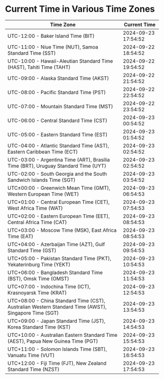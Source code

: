 # Current Time in Various Time Zones

| Time Zone | Current Time |
|-----------|--------------|
| UTC-12:00 - Baker Island Time (BIT) | 2024-09-23 17:54:52 |
| UTC-11:00 - Niue Time (NUT), Samoa Standard Time (SST) | 2024-09-22 18:54:52 |
| UTC-10:00 - Hawaii-Aleutian Standard Time (HAST), Tahiti Time (TAHT) | 2024-09-22 19:54:52 |
| UTC-09:00 - Alaska Standard Time (AKST) | 2024-09-22 21:54:52 |
| UTC-08:00 - Pacific Standard Time (PST) | 2024-09-22 22:54:52 |
| UTC-07:00 - Mountain Standard Time (MST) | 2024-09-22 23:54:52 |
| UTC-06:00 - Central Standard Time (CST) | 2024-09-23 00:54:52 |
| UTC-05:00 - Eastern Standard Time (EST) | 2024-09-23 01:54:52 |
| UTC-04:00 - Atlantic Standard Time (AST), Eastern Caribbean Time (ECT) | 2024-09-23 02:54:52 |
| UTC-03:00 - Argentina Time (ART), Brasília Time (BRT), Uruguay Standard Time (UYT) | 2024-09-23 02:54:52 |
| UTC-02:00 - South Georgia and the South Sandwich Islands Time (SGT) | 2024-09-23 03:54:52 |
| UTC±00:00 - Greenwich Mean Time (GMT), Western European Time (WET) | 2024-09-23 06:54:53 |
| UTC+01:00 - Central European Time (CET), West Africa Time (WAT) | 2024-09-23 07:54:53 |
| UTC+02:00 - Eastern European Time (EET), Central Africa Time (CAT) | 2024-09-23 08:54:53 |
| UTC+03:00 - Moscow Time (MSK), East Africa Time (EAT) | 2024-09-23 08:54:53 |
| UTC+04:00 - Azerbaijan Time (AZT), Gulf Standard Time (GST) | 2024-09-23 09:54:53 |
| UTC+05:00 - Pakistan Standard Time (PKT), Yekaterinburg Time (YEKT) | 2024-09-23 10:54:53 |
| UTC+06:00 - Bangladesh Standard Time (BST), Omsk Time (OMST) | 2024-09-23 11:54:53 |
| UTC+07:00 - Indochina Time (ICT), Krasnoyarsk Time (KRAT) | 2024-09-23 12:54:53 |
| UTC+08:00 - China Standard Time (CST), Australian Western Standard Time (AWST), Singapore Time (SGT) | 2024-09-23 13:54:53 |
| UTC+09:00 - Japan Standard Time (JST), Korea Standard Time (KST) | 2024-09-23 14:54:53 |
| UTC+10:00 - Australian Eastern Standard Time (AEST), Papua New Guinea Time (PGT) | 2024-09-23 15:54:53 |
| UTC+11:00 - Solomon Islands Time (SBT), Vanuatu Time (VUT) | 2024-09-23 16:54:53 |
| UTC+12:00 - Fiji Time (FJT), New Zealand Standard Time (NZST) | 2024-09-23 17:54:53 |

